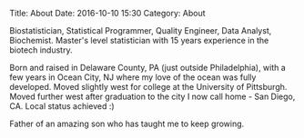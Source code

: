 Title: About
Date: 2016-10-10 15:30
Category: About

Biostatistician, Statistical Programmer, Quality Engineer, Data Analyst, Biochemist. Master's level statistician with 15 years experience in the biotech industry. 

Born and raised in Delaware County, PA (just outside Philadelphia), with a few years in Ocean City, NJ where my love of the ocean was fully developed. Moved slightly west for college at the University of Pittsburgh. Moved further west after graduation to the city I now call home - San Diego, CA. Local status achieved :)

Father of an amazing son who has taught me to keep growing. 
